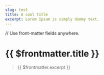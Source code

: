 ```yaml
---
slug: test
title: A cool title
excerpt: Lorem Ipsum is simply dummy text.
---
```


// Use front-matter fields anywhere.
# {{ $frontmatter.title }}
> {{ $frontmatter.excerpt }}
